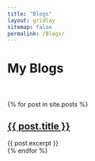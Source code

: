 ```yaml
---
title: "Blogs"
layout: gridlay
sitemap: false
permalink: /Blogs/
---
```


# My Blogs
#### &nbsp; ####

{% for post in site.posts %}
<div class="jumbotron">
<div class="col-xs-12 col-sm-12 col-lg-12 clearfix">
  <div class="well">
  <h2><a href="{{ post.url }}">{{ post.title }}</a></h2>
  {{ post.excerpt }}
  </div>
</div>
</div>
{% endfor %}
